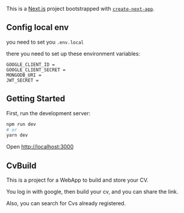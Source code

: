 This is a [Next.js](https://nextjs.org/) project bootstrapped with [`create-next-app`](https://github.com/vercel/next.js/tree/canary/packages/create-next-app).

## Config local env

you need to set you `.env.local`

there you need to set up these environment variables:
```
GOOGLE_CLIENT_ID = 
GOOGLE_CLIENT_SECRET = 
MONGODB_URI = 
JWT_SECRET =
```

## Getting Started

First, run the development server:

```bash
npm run dev
# or
yarn dev
```

Open [http://localhost:3000](http://localhost:3000)

## CvBuild

This is a project for a WebApp to build and store your CV.

You log in with google, then build your cv, and you can share the link.

Also, you can search for Cvs already registered.